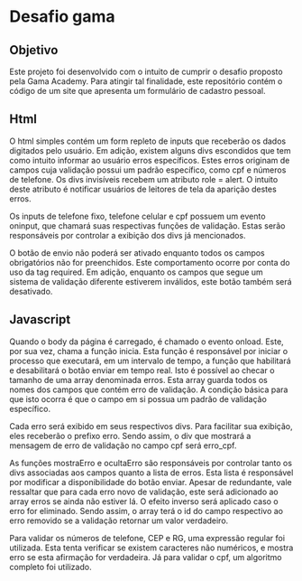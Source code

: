 # Desafio gama

## Objetivo

Este projeto foi desenvolvido com o intuito de cumprir o desafio proposto pela Gama Academy. Para atingir tal finalidade, este repositório contém o código de um site que apresenta um formulário de cadastro pessoal.

## Html

O html simples contém um form repleto de inputs que receberão os dados digitados pelo usuário. Em adição, existem alguns divs escondidos que tem como intuito informar ao usuário erros específicos. Estes erros originam de campos cuja validação possui um padrão específico, como cpf e números de telefone. Os divs invisíveis recebem um atributo role = alert. O intuito deste atributo é notificar usuários de leitores de tela da aparição destes erros.

Os inputs de telefone fixo, telefone celular e cpf possuem um evento oninput, que chamará suas respectivas funções de validação. Estas serão responsáveis por controlar a exibição dos divs já mencionados.

O botão de envio não poderá ser ativado enquanto todos os campos obrigatórios não for preenchidos. Este comportamento ocorre por conta do uso da tag required. Em adição, enquanto os campos que segue um sistema de validação diferente estiverem inválidos, este botão também será desativado.

## Javascript

Quando o body da página é carregado, é chamado o evento onload. Este, por sua vez, chama a função inicia. Esta função é responsável por iniciar o processo que executará, em um intervalo de tempo, a função que habilitará e desabilitará o botão enviar em tempo real. Isto é possível ao checar o tamanho de uma array denominada erros. Esta array guarda todos os nomes dos campos que contém erro de validação. A condição básica para que isto ocorra é que o campo em si possua um padrão de validação específico.

Cada erro será exibido em seus respectivos divs. Para facilitar sua exibição, eles receberão o prefixo erro. Sendo assim, o div que mostrará a mensagem de erro de validação no campo cpf será erro_cpf.

As funções mostraErro e ocultaErro são responsáveis por controlar tanto os divs associadas aos campos quanto a lista de erros. Esta lista é responsável por modificar a disponibilidade do botão enviar. Apesar de redundante, vale ressaltar que para cada erro novo de validação, este será adicionado ao array erros se ainda não estiver lá. O efeito inverso será aplicado caso o erro for eliminado. Sendo assim, o array terá o id do campo respectivo ao erro removido se a validação retornar um valor verdadeiro.

Para validar os números de telefone, CEP e RG, uma expressão regular foi utilizada. Esta tenta verificar se existem caracteres não numéricos, e mostra erro se esta afirmação for verdadeira. Já para validar o cpf, um algoritmo completo foi utilizado.